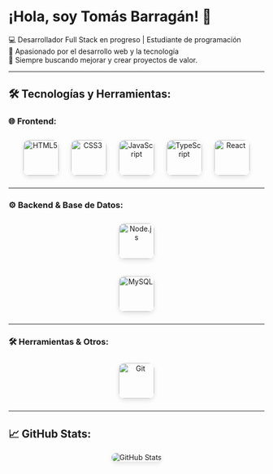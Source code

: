 # ¡Hola, soy **Tomás Barragán**! 👋

💻 Desarrollador Full Stack en progreso | Estudiante de programación  
🎯 Apasionado por el desarrollo web y la tecnología  
🚀 Siempre buscando mejorar y crear proyectos de valor.  

---

## 🛠️ Tecnologías y Herramientas:

### 🌐 **Frontend:**
<p align="center">
  <img src="https://cdn.jsdelivr.net/gh/devicons/devicon/icons/html5/html5-original.svg" height="70" alt="HTML5" style="border-radius: 12px; box-shadow: 0 4px 8px rgba(0, 0, 0, 0.1); margin: 10px;"/>
  <img src="https://cdn.jsdelivr.net/gh/devicons/devicon/icons/css3/css3-original.svg" height="70" alt="CSS3" style="border-radius: 12px; box-shadow: 0 4px 8px rgba(0, 0, 0, 0.1); margin: 10px;"/>
  <img src="https://cdn.jsdelivr.net/gh/devicons/devicon/icons/javascript/javascript-original.svg" height="70" alt="JavaScript" style="border-radius: 12px; box-shadow: 0 4px 8px rgba(0, 0, 0, 0.1); margin: 10px;"/>
  <img src="https://cdn.jsdelivr.net/gh/devicons/devicon/icons/typescript/typescript-original.svg" height="70" alt="TypeScript" style="border-radius: 12px; box-shadow: 0 4px 8px rgba(0, 0, 0, 0.1); margin: 10px;"/>
  <img src="https://cdn.jsdelivr.net/gh/devicons/devicon/icons/react/react-original.svg" height="70" alt="React" style="border-radius: 12px; box-shadow: 0 4px 8px rgba(0, 0, 0, 0.1); margin: 10px;"/>
</p>

---

### ⚙️ **Backend & Base de Datos:**
<p align="center">
  <img src="https://upload.wikimedia.org/wikipedia/commons/d/d9/Node.js_logo.svg" height="70" alt="Node.js" style="border-radius: 12px; box-shadow: 0 4px 8px rgba(0, 0, 0, 0.1); margin: 10px;"/>
</p>

<p align="center">
  <img src="https://upload.wikimedia.org/wikipedia/commons/8/89/MySQL_logo_2011.svg" height="70" alt="MySQL" style="border-radius: 12px; box-shadow: 0 4px 8px rgba(0, 0, 0, 0.1); margin: 10px;"/>
</p>

---

### 🛠️ **Herramientas & Otros:**
<p align="center">
  <img src="https://cdn.jsdelivr.net/gh/devicons/devicon/icons/git/git-original.svg" height="70" alt="Git" style="border-radius: 12px; box-shadow: 0 4px 8px rgba(0, 0, 0, 0.1); margin: 10px;"/>
</p>

---

## 📈 **GitHub Stats:**
<p align="center">
  <img src="https://github-readme-stats.vercel.app/api?username=TomasBarragan&show_icons=true&theme=radical" alt="GitHub Stats" style="border-radius: 12px; box-shadow: 0 4px 8px rgba(0, 0, 0, 0.1);"/>
</p>

